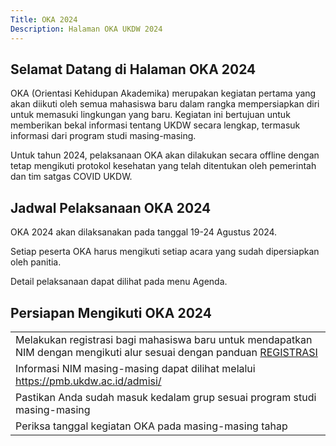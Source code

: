 ```yaml
---
Title: OKA 2024
Description: Halaman OKA UKDW 2024
---
```


## Selamat Datang di Halaman OKA 2024

OKA (Orientasi Kehidupan Akademika) merupakan kegiatan pertama yang akan diikuti oleh semua mahasiswa baru dalam rangka mempersiapkan diri untuk memasuki lingkungan yang baru.
Kegiatan ini bertujuan untuk memberikan bekal informasi tentang UKDW secara lengkap, termasuk informasi dari program studi masing-masing.

Untuk tahun 2024, pelaksanaan OKA akan dilakukan secara offline dengan tetap mengikuti protokol kesehatan yang telah ditentukan oleh pemerintah dan tim satgas COVID UKDW.

## Jadwal Pelaksanaan OKA 2024

OKA 2024 akan dilaksanakan pada tanggal 19-24 Agustus 2024.

Setiap peserta OKA harus mengikuti setiap acara yang sudah dipersiapkan oleh panitia.

Detail pelaksanaan dapat dilihat pada menu Agenda.

## Persiapan Mengikuti OKA 2024

<table style="width: 100%;">
    <tbody>
        <tr>
            <td>Melakukan registrasi bagi mahasiswa baru untuk mendapatkan NIM dengan mengikuti alur sesuai dengan panduan <a href="assets/document/panduan-registrasi-maba.pdf">REGISTRASI</a></td>
        </tr>
        <tr>
            <td>Informasi NIM masing-masing dapat dilihat melalui <a href="https://pmb.ukdw.ac.id/admisi/">https://pmb.ukdw.ac.id/admisi/</a></td>
        </tr>
        <tr>
            <td>Pastikan Anda sudah masuk kedalam grup sesuai program studi masing-masing</td>
        </tr>
        <tr>
            <td>Periksa tanggal kegiatan OKA pada masing-masing tahap</td>
        </tr>
    </tbody>
</table>
